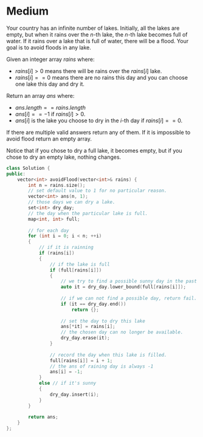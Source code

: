 # Medium

Your country has an infinite number of lakes. Initially, all the lakes are empty, but when it rains over the $n$-th lake, the $n$-th lake becomes full of water. If it rains over a lake that is full of water, there will be a flood. Your goal is to avoid floods in any lake.

Given an integer array $rains$ where:

- $rains[i] > 0$ means there will be rains over the $rains[i]$ lake.
- $rains[i] == 0$ means there are no rains this day and you can choose one lake this day and dry it.

Return an array $ans$ where:

- $ans.length == rains.length$
- $ans[i] == -1$ if $rains[i] > 0$.
- $ans[i]$ is the lake you choose to dry in the $i$-th day if $rains[i] == 0$.

If there are multiple valid answers return any of them. If it is impossible to avoid flood return an empty array.

Notice that if you chose to dry a full lake, it becomes empty, but if you chose to dry an empty lake, nothing changes.

```cpp
class Solution {
public:
    vector<int> avoidFlood(vector<int>& rains) {
        int n = rains.size();
        // set default value to 1 for no particular reason.
        vector<int> ans(n, 1);
        // those days we can dry a lake.
        set<int> dry_day;
        // the day when the particular lake is full.
        map<int, int> full;
        
        // for each day
        for (int i = 0; i < n; ++i)
        {
            // if it is rainning
            if (rains[i])
            {
                // if the lake is full
                if (full[rains[i]])
                {
                    // we try to find a possible sunny day in the past since the day this lake was filled.
                    auto it = dry_day.lower_bound(full[rains[i]]);
                    
                    // if we can not find a possible day, return fail.
                    if (it == dry_day.end())
                        return {};
                    
                    // set the day to dry this lake
                    ans[*it] = rains[i];
                    // the chosen day can no longer be available.
                    dry_day.erase(it);
                }
                
                // record the day when this lake is filled.
                full[rains[i]] = i + 1;
                // the ans of raining day is always -1
                ans[i] = -1;
            }
            else // if it's sunny
            {
                dry_day.insert(i);
            }
        }
        
        return ans;
    }
};
```
